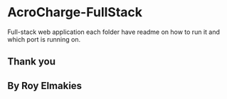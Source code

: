 # AcroCharge-FullStack

Full-stack web application each folder have readme on how to run it and which port is running on.

## Thank you

## By Roy Elmakies
